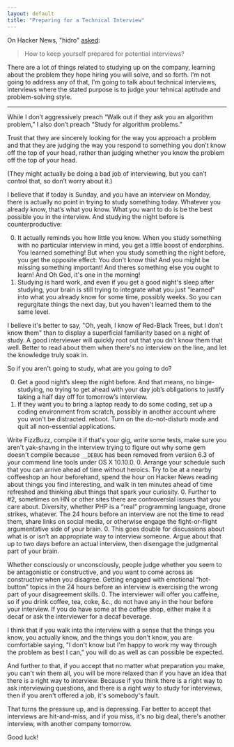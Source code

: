 ```yaml
---
layout: default
title: "Preparing for a Technical Interview"
---
```


On Hacker News, "hidro" [asked](https://news.ycombinator.com/item?id=9441500):

> How to keep yourself prepared for potential interviews?

There are a lot of things related to studying up on the company, learning about the problem they hope hiring you will solve, and so forth. I'm not going to address any of that, I'm going to talk about technical interviews, interviews where the stated purpose is to judge your tehnical aptitude and problem-solving style.

---

While I don’t aggressively preach “Walk out if they ask you an algorithm problem,” I also don’t preach “Study for algorithm problems.”

Trust that they are sincerely looking for the way you approach a problem and that they are judging the way you respond to something you don’t know off the top of your head, rather than judging whether you know the problem off the top of your head.

(They might actually be doing a bad job of interviewing, but you can’t control that, so don’t worry about it.)

I believe that if today is Sunday, and you have an interview on Monday, there is actually no point in trying to study something today. Whatever you already know, that’s what you know. What you want to do is be the best possible you in the interview. And studying the night before is counterproductive:

0. It actually reminds you how little you know. When you study something with no particular interview in mind, you get a little boost of endorphins. You learned something! But when you study something the night before, you get the opposite effect: You don't know this! And you might be missing something important! And theres something else you ought to learn! And Oh God, it's one in the morning!
0. Studying is hard work, and even if you get a good night's sleep after studying, your brain is still trying to integrate what you just "learned" into what you already know for some time, possibly weeks. So you can regurgitate things the next day, but you haven't learned them to the same level.

  I believe it's better to say, "Oh, yeah, I know *of* Red-Black Trees, but I don't know them" than to display a superficial familiarity based on a night of study. A good interviewer will quickly root out that you dn't know them that well. Better to read about them when there's no interview on the line, and let the knowledge truly soak in.

So if you aren't going to study, what are you going to do?

0. Get a good night’s sleep the night before. And that means, no binge-studying, no trying to get ahead with your day job’s obligations to justify taking a half day off for tomorrow’s interview.
0. If they want you to bring a laptop ready to do some coding, set up a coding environment from scratch, possibly in another account where you won't be distracted. reboot. Turn on the do-not-disturb mode and quit all non-essential applications.

  Write FizzBuzz, compile it if that's your gig, write some tests, make sure you aren't yak-shavng in the interview trying to figure out why some gem doesn't compile because `__DEBUG` has been removed from version 6.3 of your commend line tools under OS X 10.10.0.
0. Arrange your schedule such that you can arrive ahead of time without heroics. Try to be at a nearby coffeeshop an hour beforehand, spend the hour on Hacker News reading about things you find interesting, and walk in ten minutes ahead of time refreshed and thinking abut things that spark your curiosity.
0. Further to #2, sometimes on HN or other sites there are controversial issues that you care about. Diversity, whether PHP is a “real” programming language, drone strikes, whatever. The 24 hours before an interview are not the time to read them, share links on social media, or otherwise engage the fight-or-flight argumentative side of your brain.
0. This goes double for discussions about what is or isn’t an appropriate way to interview someone. Argue about that up to two days before an actual interview, then disengage the judgmental part of your brain.

  Whether consciously or unconsciously, people judge whether you seem to be antagonistic or constructive, and you want to come across as constructive when you disagree. Getting engaged with emotional “hot-button” topics in the 24 hours before an interview is exercising the wrong part of your disagreement skills.
0. The interviewer will offer you caffeine, so if you drink coffee, tea, coke, &c., do not have any in the hour before your interview. If you do have some at the coffee shop, either make it a decaf or ask the interviewer for a decaf beverage.

I think that if you walk into the interview with a sense that the things you know, you actually know, and the things you don't know, you are comfortable saying, "I don't know but I'm happy to work my way through the problem as best I can," you will do as well as can possible be expected.

And further to that, if you accept that no matter what preparation you make, you can't win them all, you will be more relaxed than if you have an idea that there is a right way to interview. Because if you think there is a right way to ask interviewing questions, and there is a right way to study for interviews, then if you aren't offered a job, it's somebody's fault.

That turns the pressure up, and is depressing. Far better to accept that interviews are hit-and-miss, and if you miss, it's no big deal, there's another interview, with another company tomorrow.

Good luck!